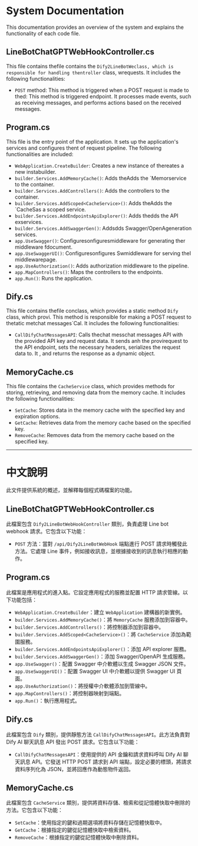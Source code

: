 # System Documentation

This documentation provides an overview of the system and explains the functionality of each code file.

## LineBotChatGPTWebHookController.cs

This file contains thefile contains the `Dify2LineBotWeclass, which is responsible for handling thentroller` class, wrequests. It includes the following functionalities:

- `POST` method: This method is triggered when a POST request is made to thed: This method is triggered endpoint. It processes made events, such as receiving messages, and performs actions based on the received messages.

## Program.cs

This file is the entry point of the application. It sets up the application's services and configures thent of request pipeline. The following functionalities are included:

- `WebApplication.CreateBuilder`: Creates a new instance of thereates a new instabuilder.
- `builder.Services.AddMemoryCache()`: Adds theAdds the `Memorservice to the container.
- `builder.Services.AddControllers()`: Adds the controllers to the container.
- `builder.Services.AddScoped<CacheService>()`: Adds theAdds the `CacheSas a scoped service.
- `builder.Services.AddEndpointsApiExplorer()`: Adds thedds the API exservices.
- `builder.Services.AddSwaggerGen()`: Addsdds Swagger/OpenAgeneration services.
- `app.UseSwagger()`: Configuresonfiguresmiddleware for generating ther middleware fdocument.
- `app.UseSwaggerUI()`: Configuresonfigures Swmiddleware for serving theI middlewarepage.
- `app.UseAuthorization()`: Adds authorization middleware to the pipeline.
- `app.MapControllers()`: Maps the controllers to the endpoints.
- `app.Run()`: Runs the application.

## Dify.cs

This file contains thefile conclass, which provides a static method `Dify` class, which provi. This method is responsible for making a POST request to thetatic metchat messages`Cal. It includes the following functionalities:

- `CallDifyChatMessagesAPI`: Calls thechat messchat messages API with the provided API key and request data. It sends anh the provirequest to the API endpoint, sets the necessary headers, serializes the request data to. It , and returns the response as a dynamic object.

## MemoryCache.cs

This file contains the `CacheService` class, which provides methods for storing, retrieving, and removing data from the memory cache. It includes the following functionalities:

- `SetCache`: Stores data in the memory cache with the specified key and expiration options.
- `GetCache`: Retrieves data from the memory cache based on the specified key.
- `RemoveCache`: Removes data from the memory cache based on the specified key.

---

# 中文說明

此文件提供系統的概述，並解釋每個程式碼檔案的功能。

## LineBotChatGPTWebHookController.cs

此檔案包含 `Dify2LineBotWebHookController` 類別，負責處理 Line bot webhook 請求。它包含以下功能：

- `POST` 方法：當對 `/api/Dify2LineBotWebHook` 端點進行 POST 請求時觸發此方法。它處理 Line 事件，例如接收訊息，並根據接收到的訊息執行相應的動作。

## Program.cs

此檔案是應用程式的進入點。它設定應用程式的服務並配置 HTTP 請求管線。以下功能包括：

- `WebApplication.CreateBuilder`：建立 `WebApplication` 建構器的新實例。
- `builder.Services.AddMemoryCache()`：將 `MemoryCache` 服務添加到容器中。
- `builder.Services.AddControllers()`：將控制器添加到容器中。
- `builder.Services.AddScoped<CacheService>()`：將 `CacheService` 添加為範圍服務。
- `builder.Services.AddEndpointsApiExplorer()`：添加 API explorer 服務。
- `builder.Services.AddSwaggerGen()`：添加 Swagger/OpenAPI 生成服務。
- `app.UseSwagger()`：配置 Swagger 中介軟體以生成 Swagger JSON 文件。
- `app.UseSwaggerUI()`：配置 Swagger UI 中介軟體以提供 Swagger UI 頁面。
- `app.UseAuthorization()`：將授權中介軟體添加到管線中。
- `app.MapControllers()`：將控制器映射到端點。
- `app.Run()`：執行應用程式。

## Dify.cs

此檔案包含 `Dify` 類別，提供靜態方法 `CallDifyChatMessagesAPI`。此方法負責對 Dify AI 聊天訊息 API 發出 POST 請求。它包含以下功能：

- `CallDifyChatMessagesAPI`：使用提供的 API 金鑰和請求資料呼叫 Dify AI 聊天訊息 API。它發送 HTTP POST 請求到 API 端點，設定必要的標頭，將請求資料序列化為 JSON，並將回應作為動態物件返回。

## MemoryCache.cs

此檔案包含 `CacheService` 類別，提供將資料存儲、檢索和從記憶體快取中刪除的方法。它包含以下功能：

- `SetCache`：使用指定的鍵和過期選項將資料存儲在記憶體快取中。
- `GetCache`：根據指定的鍵從記憶體快取中檢索資料。
- `RemoveCache`：根據指定的鍵從記憶體快取中刪除資料。

